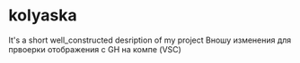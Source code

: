 # kolyaska
It's a short well_constructed desription of my project
Вношу изменения для првоерки отображения с GH на компе (VSC)
